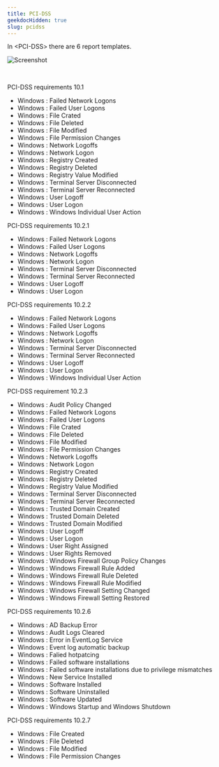 ```yaml
---
title: PCI-DSS
geekdocHidden: true
slug: pcidss
---
```


In \<PCI-DSS> there are 6 report templates.

![Screenshot](/cloud_vista/siem/images/pci.png)

&nbsp;

PCI-DSS requirements 10.1
* Windows : Failed Network Logons
* Windows : Failed User Logons
* Windows : File Crated
* Windows : File Deleted
* Windows : File Modified
* Windows : File Permission Changes
* Windows : Network Logoffs
* Windows : Network Logon
* Windows : Registry Created
* Windows : Registry Deleted
* Windows : Registry Value Modified
* Windows : Terminal Server Disconnected
* Windows : Terminal Server Reconnected
* Windows : User Logoff
* Windows : User Logon
* Windows : Windows Individual User Action


PCI-DSS requirements 10.2.1
* Windows : Failed Network Logons
* Windows : Failed User Logons
* Windows : Network Logoffs
* Windows : Network Logon
* Windows : Terminal Server Disconnected
* Windows : Terminal Server Reconnected
* Windows : User Logoff
* Windows : User Logon

PCI-DSS requirements 10.2.2
* Windows : Failed Network Logons
* Windows : Failed User Logons
* Windows : Network Logoffs
* Windows : Network Logon
* Windows : Terminal Server Disconnected
* Windows : Terminal Server Reconnected
* Windows : User Logoff
* Windows : User Logon
* Windows : Windows Individual User Action

PCI-DSS requirement 10.2.3
* Windows : Audit Policy Changed
* Windows : Failed Network Logons
* Windows : Failed User Logons
* Windows : File Crated
* Windows : File Deleted
* Windows : File Modified
* Windows : File Permission Changes
* Windows : Network Logoffs
* Windows : Network Logon
* Windows : Registry Created
* Windows : Registry Deleted
* Windows : Registry Value Modified
* Windows : Terminal Server Disconnected
* Windows : Terminal Server Reconnected
* Windows : Trusted Domain Created
* Windows : Trusted Domain Deleted
* Windows : Trusted Domain Modified
* Windows : User Logoff
* Windows : User Logon
* Windows : User Right Assigned
* Windows : User Rights Removed
* Windows : Windows Firewall Group Policy Changes
* Windows : Windows Firewall Rule Added
* Windows : Windows Firewall Rule Deleted
* Windows : Windows Firewall Rule Modified
* Windows : Windows Firewall Setting Changed
* Windows : Windows Firewall Setting Restored

PCI-DSS requirements 10.2.6
* Windows : AD Backup Error
* Windows : Audit Logs Cleared
* Windows : Error in EventLog Service
* Windows : Event log automatic backup
* Windows : Falied hotpatcing
* Windows : Failed software installations
* Windows : Failed software installations due to privilege mismatches
* Windows : New Service Installed
* Windows : Software Installed
* Windows : Software Uninstalled
* Windows : Software Updated
* Windows : Windows Startup and Windows Shutdown

PCI-DSS requirements 10.2.7
* Windows : File Created
* Windows : File Deleted
* Windows : File Modified
* Windows : File Permission Changes




